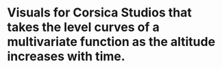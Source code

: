 # Visuals for Corsica Studios that takes the level curves of a multivariate function as the altitude increases with time.
